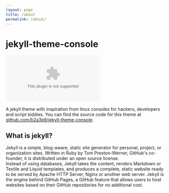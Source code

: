 ```yaml
---
layout: page
title: /about
permalink: /about/
---
```


# jekyll-theme-console
<style>
  img {
    border-radius: 50%;
    width: 150px;
    height: 150px;
    object-fit: cover;
  }
</style>

![Lorenzo](./assets/74.lorenzo.sciarretta@gmail.com)

A jekyll theme with inspiration from linux consoles for hackers, developers and script kiddies.
You can find the source code for this theme at [github.com/b2a3e8/jekyll-theme-console](https://github.com/b2a3e8/jekyll-theme-console).

## What is jekyll?

Jekyll is a simple, blog-aware, static site generator for personal, project, or organization sites. Written in Ruby by Tom Preston-Werner, GitHub's co-founder, it is distributed under an open source license.
<br />Instead of using databases, Jekyll takes the content, renders Markdown or Textile and Liquid templates, and produces a complete, static website ready to be served by Apache HTTP Server, Nginx or another web server. Jekyll is the engine behind GitHub Pages, a GitHub feature that allows users to host websites based on their GitHub repositories for no additional cost.
